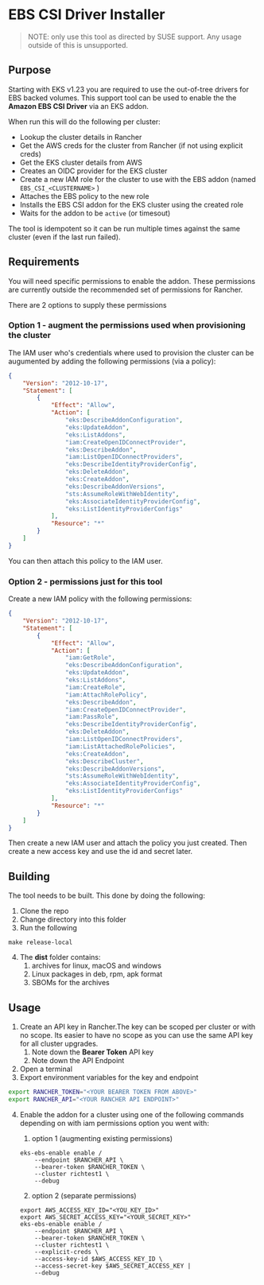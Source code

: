 # EBS CSI Driver Installer

> NOTE: only use this tool as directed by SUSE support. Any usage outside of this is unsupported.

## Purpose

Starting with EKS v1.23 you are required to use the out-of-tree drivers for EBS backed volumes. This support tool can be used to enable the the **Amazon EBS CSI Driver** via an EKS addon.

When run this will do the following per cluster:

- Lookup the cluster details in Rancher
- Get the AWS creds for the cluster from Rancher (if not using explicit creds)
- Get the EKS cluster details from AWS
- Creates an OIDC provider for the EKS cluster
- Create a new IAM role for the cluster to use with the EBS addon (named `EBS_CSI_<CLUSTERNAME>` )
- Attaches the EBS policy to the new role
- Installs the EBS CSI addon for the EKS cluster using the created role
- Waits for the addon to be `active` (or timesout)

The tool is idempotent so it can be run multiple times against the same cluster (even if the last run failed).

## Requirements

You will need specific permissions to enable the addon. These permissions are currently outside the recommended set of permissions for Rancher.

There are 2 options to supply these permissions

### Option 1 - augment the permissions used when provisioning the cluster

The IAM user who's credentials where used to provision the cluster can be augumented by adding the following permissions (via a policy):

```json
{
    "Version": "2012-10-17",
    "Statement": [
        {
            "Effect": "Allow",
            "Action": [
                "eks:DescribeAddonConfiguration",
                "eks:UpdateAddon",
                "eks:ListAddons",
                "iam:CreateOpenIDConnectProvider",
                "eks:DescribeAddon",
                "iam:ListOpenIDConnectProviders",
                "eks:DescribeIdentityProviderConfig",
                "eks:DeleteAddon",
                "eks:CreateAddon",
                "eks:DescribeAddonVersions",
                "sts:AssumeRoleWithWebIdentity",
                "eks:AssociateIdentityProviderConfig",
                "eks:ListIdentityProviderConfigs"
            ],
            "Resource": "*"
        }
    ]
}
```

You can then attach this policy to the IAM user.

### Option 2 - permissions just for this tool

Create a new IAM policy with the following permissions:

```json
{
    "Version": "2012-10-17",
    "Statement": [
        {
            "Effect": "Allow",
            "Action": [
                "iam:GetRole",
                "eks:DescribeAddonConfiguration",
                "eks:UpdateAddon",
                "eks:ListAddons",
                "iam:CreateRole",
                "iam:AttachRolePolicy",
                "eks:DescribeAddon",
                "iam:CreateOpenIDConnectProvider",
                "iam:PassRole",
                "eks:DescribeIdentityProviderConfig",
                "eks:DeleteAddon",
                "iam:ListOpenIDConnectProviders",
                "iam:ListAttachedRolePolicies",
                "eks:CreateAddon",
                "eks:DescribeCluster",
                "eks:DescribeAddonVersions",
                "sts:AssumeRoleWithWebIdentity",
                "eks:AssociateIdentityProviderConfig",
                "eks:ListIdentityProviderConfigs"
            ],
            "Resource": "*"
        }
    ]
}
```

Then create a new IAM user and attach the policy you just created. Then create a new access key and use the id and secret later.

## Building

The tool needs to be built. This done by doing the following:

1. Clone the repo
2. Change directory into this folder
3. Run the following

```shell
make release-local
```

4. The **dist** folder contains:
    1. archives for linux, macOS and windows
    2. Linux packages in deb, rpm, apk format
    3. SBOMs for the archives

## Usage

1. Create an API key in Rancher.The key can be scoped per cluster or with no scope. Its easier to have no scope as you can use the same API key for all cluster upgrades.
   1. Note down the **Bearer Token** API key
   2. Note down the API Endpoint
2. Open a terminal
3. Export environment variables for the key and endpoint

```bash
export RANCHER_TOKEN="<YOUR BEARER TOKEN FROM ABOVE>"
export RANCHER_API="<YOUR RANCHER API ENDPOINT>"
```

4. Enable the addon for a cluster using one of the following commands depending on with iam permissions option you went with:
    1. option 1 (augmenting existing permissions)

    ```shell
    eks-ebs-enable enable /
        --endpoint $RANCHER_API \
        --bearer-token $RANCHER_TOKEN \
        --cluster richtest1 \
        --debug
    ```

    2. option 2 (separate permissions)

    ```shell
    export AWS_ACCESS_KEY_ID="<YOU_KEY_ID>"
    export AWS_SECRET_ACCESS_KEY="<YOUR_SECRET_KEY>"
    eks-ebs-enable enable /
        --endpoint $RANCHER_API \
        --bearer-token $RANCHER_TOKEN \
        --cluster richtest1 \
        --explicit-creds \
        --access-key-id $AWS_ACCESS_KEY_ID \
        --access-secret-key $AWS_SECRET_ACCESS_KEY |
        --debug

    ```

